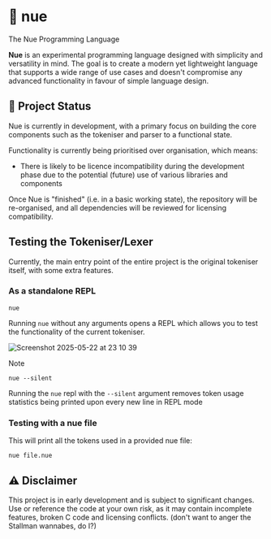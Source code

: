 # 🍑 nue

The Nue Programming Language

**Nue** is an experimental programming language designed with simplicity and versatility in mind. The goal is to create a modern yet lightweight language that supports a wide range of use cases and doesn't compromise any advanced functionality in favour of simple language design.

<!-- [What does nue look like? (coming soon)](./LEARN.md) -->

## 🚦 Project Status

Nue is currently in development, with a primary focus on building the core components such as the tokeniser and parser to a functional state.

Functionality is currently being prioritised over organisation, which means:

- There is likely to be licence incompatibility during the development phase due to the potential (future) use of various libraries and components

Once Nue is "finished" (i.e. in a basic working state), the repository will be re-organised, and all dependencies will be reviewed for licensing compatibility.

## Testing the Tokeniser/Lexer

Currently, the main entry point of the entire project is the original tokeniser itself, with some extra features.

### As a standalone REPL
```shell
nue
```

Running `nue` without any arguments opens a REPL which allows you to test the functionality of the current tokeniser.

![Screenshot 2025-05-22 at 23 10 39](https://github.com/user-attachments/assets/962a43c8-fc3f-4f95-9a4e-73a3e3789e37)

> [!NOTE]
>
> ```shell
> nue --silent
> ```
>
> Running the `nue` repl with the `--silent` argument removes token usage statistics being printed upon every new line in REPL mode

### Testing with a nue file
This will print all the tokens used in a provided nue file:
```shell
nue file.nue
```
## ⚠️ Disclaimer

This project is in early development and is subject to significant changes. Use or reference the code at your own risk, as it may contain incomplete features, broken C code and licensing conflicts. (don't want to anger the Stallman wannabes, do I?)
